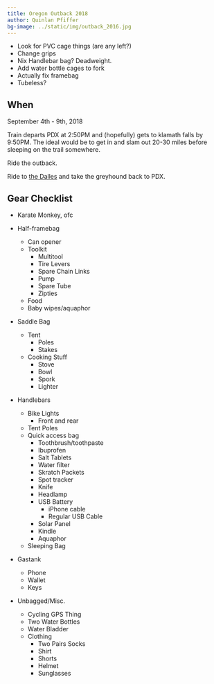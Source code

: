 ```yaml
---
title: Oregon Outback 2018
author: Quinlan Pfiffer
bg-image: ../static/img/outback_2016.jpg
---
```


* Look for PVC cage things (are any left?)
* Change grips
* Nix Handlebar bag? Deadweight.
* Add water bottle cages to fork
* Actually fix framebag
* Tubeless?

## When

September 4th - 9th, 2018

Train departs PDX at 2:50PM and (hopefully) gets to klamath falls by 9:50PM. The
ideal would be to get in and slam out 20-30 miles before sleeping on the trail
somewhere.

Ride the outback.

Ride to [the Dalles](https://ridewithgps.com/routes/5005647) and take the
greyhound back to PDX.

## Gear Checklist

* Karate Monkey, ofc
* Half-framebag
    * Can opener
    * Toolkit
        * Multitool
        * Tire Levers
        * Spare Chain Links
        * Pump
        * Spare Tube
        * Zipties
    * Food
    * Baby wipes/aquaphor

* Saddle Bag
    * Tent
        * Poles
        * Stakes
    * Cooking Stuff
        * Stove
        * Bowl
        * Spork
        * Lighter

* Handlebars
    * Bike Lights
        * Front and rear
    * Tent Poles
    * Quick access bag
        * Toothbrush/toothpaste
        * Ibuprofen
        * Salt Tablets
        * Water filter
        * Skratch Packets
        * Spot tracker
        * Knife
        * Headlamp
        * USB Battery
            * iPhone cable
            * Regular USB Cable
        * Solar Panel
        * Kindle
        * Aquaphor
    * Sleeping Bag

* Gastank
    * Phone
    * Wallet
    * Keys

* Unbagged/Misc.
    * Cycling GPS Thing
    * Two Water Bottles
    * Water Bladder
    * Clothing
        * Two Pairs Socks
        * Shirt
        * Shorts
        * Helmet
        * Sunglasses
